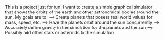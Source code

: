 This is a project just for fun.
I want to create a simple graphical simulator that shows the orbits of the earth and other astronomical bodies around the sun.
My goals are to:
    --> Create  planets that posess real world values for mass, speed, etc.
    --> Have the planets orbit around the sun concurrently
    --> Accurately define gravity in the simulation for the planets and the sun
    --> Possibly add other stars or asteroids to the simulation